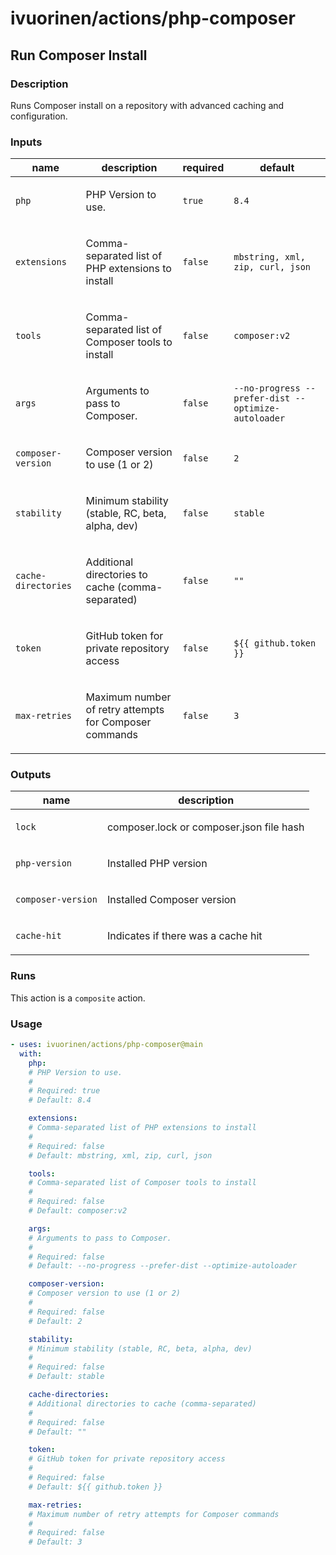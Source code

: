 # ivuorinen/actions/php-composer

## Run Composer Install

### Description

Runs Composer install on a repository with advanced caching and configuration.

### Inputs

| name                | description                                                   | required | default                                             |
|---------------------|---------------------------------------------------------------|----------|-----------------------------------------------------|
| `php`               | <p>PHP Version to use.</p>                                    | `true`   | `8.4`                                               |
| `extensions`        | <p>Comma-separated list of PHP extensions to install</p>      | `false`  | `mbstring, xml, zip, curl, json`                    |
| `tools`             | <p>Comma-separated list of Composer tools to install</p>      | `false`  | `composer:v2`                                       |
| `args`              | <p>Arguments to pass to Composer.</p>                         | `false`  | `--no-progress --prefer-dist --optimize-autoloader` |
| `composer-version`  | <p>Composer version to use (1 or 2)</p>                       | `false`  | `2`                                                 |
| `stability`         | <p>Minimum stability (stable, RC, beta, alpha, dev)</p>       | `false`  | `stable`                                            |
| `cache-directories` | <p>Additional directories to cache (comma-separated)</p>      | `false`  | `""`                                                |
| `token`             | <p>GitHub token for private repository access</p>             | `false`  | `${{ github.token }}`                               |
| `max-retries`       | <p>Maximum number of retry attempts for Composer commands</p> | `false`  | `3`                                                 |

### Outputs

| name               | description                                     |
|--------------------|-------------------------------------------------|
| `lock`             | <p>composer.lock or composer.json file hash</p> |
| `php-version`      | <p>Installed PHP version</p>                    |
| `composer-version` | <p>Installed Composer version</p>               |
| `cache-hit`        | <p>Indicates if there was a cache hit</p>       |

### Runs

This action is a `composite` action.

### Usage

```yaml
- uses: ivuorinen/actions/php-composer@main
  with:
    php:
    # PHP Version to use.
    #
    # Required: true
    # Default: 8.4

    extensions:
    # Comma-separated list of PHP extensions to install
    #
    # Required: false
    # Default: mbstring, xml, zip, curl, json

    tools:
    # Comma-separated list of Composer tools to install
    #
    # Required: false
    # Default: composer:v2

    args:
    # Arguments to pass to Composer.
    #
    # Required: false
    # Default: --no-progress --prefer-dist --optimize-autoloader

    composer-version:
    # Composer version to use (1 or 2)
    #
    # Required: false
    # Default: 2

    stability:
    # Minimum stability (stable, RC, beta, alpha, dev)
    #
    # Required: false
    # Default: stable

    cache-directories:
    # Additional directories to cache (comma-separated)
    #
    # Required: false
    # Default: ""

    token:
    # GitHub token for private repository access
    #
    # Required: false
    # Default: ${{ github.token }}

    max-retries:
    # Maximum number of retry attempts for Composer commands
    #
    # Required: false
    # Default: 3
```
